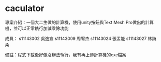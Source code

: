 # caculator
 
專案介紹：一個大二生做的計算機，使用unity按鈕與Text Mesh Pro做出的計算機，並可以正常執行加減乘除功能

成員：
s11143002 吳逸宣
s11143009 周宥杰
s11143024 張孟能
s11143027 林詩柔


備註：程式下載後好像沒辦法執行，我有再上傳計算機的exe檔案
